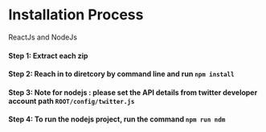 # Installation Process
ReactJs and NodeJs

#### Step 1:  Extract each zip

#### Step 2: Reach in to diretcory by command line and run `npm install`

#### Step 3: Note for nodejs : please set the API details from twitter developer account path `ROOT/config/twitter.js`

#### Step 4: To run the nodejs project, run the command `npm run ndm`
